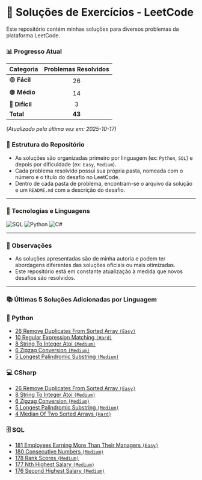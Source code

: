 # 🧩 Soluções de Exercícios - LeetCode

Este repositório contém minhas soluções para diversos problemas da plataforma LeetCode.

### 📊 Progresso Atual

| Categoria | Problemas Resolvidos |
| :--- | :---: |
| <g-emoji>🟢</g-emoji> **Fácil** | 26 |
| <g-emoji>🟠</g-emoji> **Médio** | 14 |
| <g-emoji>🔴</g-emoji> **Difícil** | 3 |
| **Total** | **43** |

*(Atualizado pela última vez em: 2025-10-17)*

### 📂 Estrutura do Repositório

-   As soluções são organizadas primeiro por linguagem (ex: `Python`, `SQL`) e depois por dificuldade (ex: `Easy`, `Medium`).
-   Cada problema resolvido possui sua própria pasta, nomeada com o número e o título do desafio no LeetCode.
-   Dentro de cada pasta de problema, encontram-se o arquivo da solução e um `README.md` com a descrição do desafio.

---

### 🚀 Tecnologias e Linguagens

![SQL](https://img.shields.io/badge/SQL-4479A1?style=for-the-badge&logo=mysql&logoColor=white)
![Python](https://img.shields.io/badge/Python-3776AB?style=for-the-badge&logo=python&logoColor=white)
![C#](https://img.shields.io/badge/C%23-239120?style=for-the-badge&logo=c-sharp&logoColor=white)

---

### 📝 Observações

-   As soluções apresentadas são de minha autoria e podem ter abordagens diferentes das soluções oficiais ou mais otimizadas.
-   Este repositório está em constante atualização à medida que novos desafios são resolvidos.

---

### 📚 Últimas 5 Soluções Adicionadas por Linguagem

### 🐍 Python
- [26 Remove Duplicates From Sorted Array `(Easy)`](https://leetcode.com/problems/remove-duplicates-from-sorted-array)
- [10 Regular Expression Matching `(Hard)`](https://leetcode.com/problems/regular-expression-matching)
- [8 String To Integer Atoi `(Medium)`](https://leetcode.com/problems/string-to-integer-atoi)
- [6 Zigzag Conversion `(Medium)`](https://leetcode.com/problems/zigzag-conversion)
- [5 Longest Palindromic Substring `(Medium)`](https://leetcode.com/problems/longest-palindromic-substring)

### 💻 CSharp
- [26 Remove Duplicates From Sorted Array `(Easy)`](https://leetcode.com/problems/remove-duplicates-from-sorted-array)
- [8 String To Integer Atoi `(Medium)`](https://leetcode.com/problems/string-to-integer-atoi)
- [6 Zigzag Conversion `(Medium)`](https://leetcode.com/problems/zigzag-conversion)
- [5 Longest Palindromic Substring `(Medium)`](https://leetcode.com/problems/longest-palindromic-substring)
- [4 Median Of Two Sorted Arrays `(Hard)`](https://leetcode.com/problems/median-of-two-sorted-arrays)

### 🗄️ SQL
- [181 Employees Earning More Than Their Managers `(Easy)`](https://leetcode.com/problems/employees-earning-more-than-their-managers)
- [180 Consecutive Numbers `(Medium)`](https://leetcode.com/problems/consecutive-numbers)
- [178 Rank Scores `(Medium)`](https://leetcode.com/problems/rank-scores)
- [177 Nth Highest Salary `(Medium)`](https://leetcode.com/problems/nth-highest-salary)
- [176 Second Highest Salary `(Medium)`](https://leetcode.com/problems/second-highest-salary)

